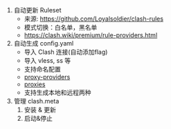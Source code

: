 1. 自动更新 Ruleset
   * 来源: https://github.com/Loyalsoldier/clash-rules
   * 模式切换：白名单，黑名单
   * https://clash.wiki/premium/rule-providers.html
2. 自动生成 config.yaml
   * 导入 Clash 连接(自动添加flag)
   * 导入 vless, ss 等
   * 支持命名配置
   * [proxy-providers](https://wiki.metacubex.one/config/proxy-providers/)
   * [proxies](https://wiki.metacubex.one/config/proxy-providers/content/)
   * 支持生成本地和远程两种
3. 管理 clash.meta
   1. 安装 & 更新
   2. 启动&停止